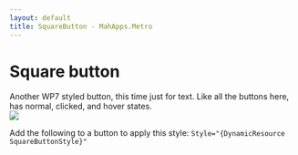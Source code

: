 ```yaml
---
layout: default
title: SquareButton - MahApps.Metro
---
```


# Square button 

Another WP7 styled button, this time just for text. Like all the buttons here, has normal, clicked, and hover states.  
![](http://images.theleagueofpaul.com/squarebutton04.png)  

Add the following to a button to apply this style: `Style="{DynamicResource SquareButtonStyle}"`